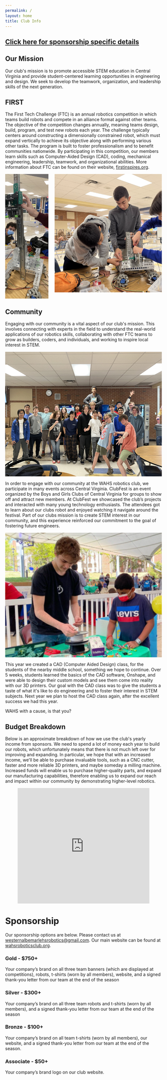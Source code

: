 ```yaml
---
permalink: /
layout: home
title: Club Info
---
```

## **[Click here for sponsorship specific details](#sponsorship)**
## Our Mission
Our club's mission is to promote accessible STEM education in Central Virginia and provide student-centered learning opportunities in engineering and design. We seek to develop the teamwork, organization, and leadership skills of the next generation. 
  
## FIRST
The First Tech Challenge (FTC) is an annual robotics competition in which teams build robots and compete in an alliance format against other teams. The objective of the competition changes annually, meaning teams design, build, program, and test new robots each year. The challenge typically centers around constructing a dimensionally constrained robot, which must expand vertically to achieve its objective along with performing various other tasks. The program is built to foster professionalism and to benefit communities nationwide. By participating in this competition, our members learn skills such as Computer-Aided Design (CAD), coding, mechanical engineering, leadership, teamwork, and organizational abilities. More information about FTC can be found on their website, [firstinspires.org](https://www.firstinspires.org/robotics/ftc).  

<div style="display: flex; justify-content: center; align-items: flex-start; max-width: 100%; overflow: hidden;">
  <img src="./assets/work.png" style="max-height: 400px; width: auto; flex: 1; margin: 0 10px;">
  <img src="./assets/working.png" style="max-height: 400px; width: auto; flex: 1; margin: 0 10px;">
</div>
  
  
## Community
Engaging with our community is a vital aspect of our club's mission. This involves connecting with experts in the field to understand the real-world applications of our robotics skills, collaborating with other FTC teams to grow as builders, coders, and individuals, and working to inspire local interest in STEM.

<img src="./assets/WAHS Robotics Group Photo.jpeg" height="400px" style="display:block;margin-left:auto;margin-right:auto;">

In order to engage with our community at the WAHS robotics club, we participate in many events across Central Virginia. ClubFest is an event organized by the Boys and Girls Clubs of Central Virginia for groups to show off and attract new members. At ClubFest we showcased the club’s projects and interacted with many young technology enthusiasts. The attendees got to learn about our clubs robot and enjoyed watching it navigate around the festival. Part of our clubs mission is to create STEM interest in our community, and this experience reinforced our commitment to the goal of fostering future engineers.  

<img src="./assets/child.png" height="400px" style="display:block;margin-left:auto;margin-right:auto;">

This year we created a CAD (Computer Aided Design) class, for the students of the nearby middle school, something we hope to continue. Over 5 weeks, students learned the basics of the CAD software, Onshape, and were able to design their custom models and see them come into reality with our 3D printers. Our goal with the CAD class was to give the students a taste of what it's like to do engineering and to foster their interest in STEM subjects. Next year we plan to host the CAD class again, after the excellent success we had this year.
  
WAHS with a cause, is that you?

## Budget Breakdown
Below is an approximate breakdown of how we use the club's yearly income from sponsors. We need to spend a lot of money each year to build our robots, which unfortunately means that there is not much left over for improving and expanding. In particular, we hope that with an increased income, we'll be able to purchase invaluable tools, such as a CNC cutter, faster and more reliable 3D printers, and maybe someday a milling machine. Increased funds will enable us to purchase higher-quality parts, and expand our manufacturing capabilities, therefore enabling us to expand our reach and impact within our community by demonstrating higher-level robotics.

<iframe width="424" height="371" style="display:block;margin-left:auto;margin-right:auto;" seamless frameborder="0" scrolling="no" src="https://docs.google.com/spreadsheets/d/e/2PACX-1vQ_AM93sjkYjPSlnGnCGgEg4QNacnRUUsOMF1x0Mh4DxSSQ2NZtCjpLL4mlcKS9he5QB9z4Y4F99OC0/pubchart?oid=281913988&amp;format=interactive"></iframe>

# Sponsorship
Our sponsorship options are below. Please contact us at [westernalbemarlehsrobotics@gmail.com](mailto:westernalbemarlehsrobotics@gmail.com). Our main website can be found at [wahsroboticsclub.org](https://www.wahsroboticsclub.org/).  
  
### Gold - $750+ 
Your company’s brand on all three team banners (which are displayed at competitions), robots, t-shirts (worn by all members), website, and a signed thank-you letter from our team at the end of the season
### Silver - $300+
Your company’s brand on all three team robots and t-shirts (worn by all members), and a signed thank-you letter from our team at the end of the season
### Bronze - $100+
Your company’s brand on all team t-shirts (worn by all members), our website, and a signed thank-you letter from our team at the end of the season.
### Associate - $50+ 
Your company’s brand logo on our club website.
